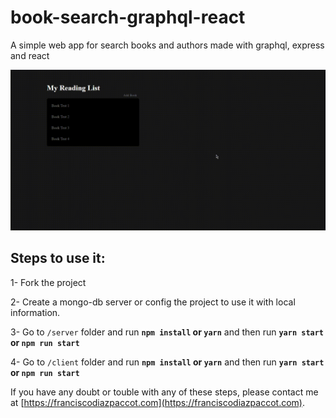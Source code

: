 # book-search-graphql-react
A simple web app for search books and authors made with graphql, express and react

![graphql-and-react-app](https://github.com/FranciscoDiazPaccot73/book-search-graphql-react/blob/master/client/src/assets/graphql-app.gif?raw=true)

## Steps to use it: 

1- Fork the project

2- Create a mongo-db server or config the project to use it with local information.

3- Go to `/server` folder and run **`npm install` or `yarn`** and then run **`yarn start` or `npm run start`**

4- Go to `/client` folder and run **`npm install` or `yarn`** and then run **`yarn start` or `npm run start`**

If you have any doubt or touble with any of these steps, please contact me at [https://franciscodiazpaccot.com](https://franciscodiazpaccot.com).
